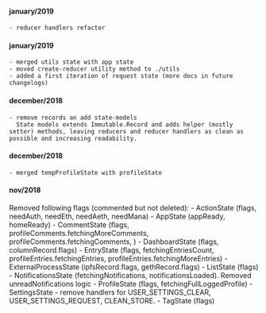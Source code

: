 
#### january/2019
    - reducer handlers refactor

#### january/2019
    - merged utils state with app state
    - moved create-reducer utility method to ./utils
    - added a first iteration of request state (more docs in future changelogs)

#### december/2018
    - remove records an add state-models
      State models extends Immutable.Record and adds helper (mostly setter) methods, leaving reducers and reducer handlers as clean as possible and increasing readability.

#### december/2018
    - merged tempProfileState with profileState

#### nov/2018
Removed following flags (commented but not deleted):
    - ActionState (flags, needAuth, needEth, needAeth, needMana)
    - AppState (appReady, homeReady)
    - CommentState (flags, profileComments.fetchingMoreComments, profileComments.fetchingComments, )
    - DashboardState (flags, columnRecord.flags)
    - EntryState (flags, fetchingEntriesCount, profileEntries.fetchingEntries, profileEntries.fetchingMoreEntries)
    - ExternalProcessState (ipfsRecord.flags, gethRecord.flags)
    - ListState (flags)
    - NotificationsState (fetchingNotifications, notificationsLoaded). Removed unreadNotifications logic
    - ProfileState (flags, fetchingFullLoggedProfile)
    - SettingsState - remove handlers for USER_SETTINGS_CLEAR, USER_SETTINGS_REQUEST, CLEAN_STORE.
    - TagState (flags)